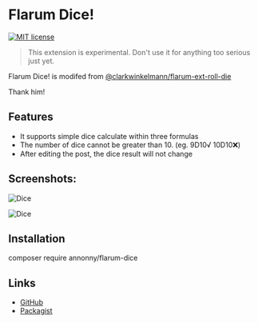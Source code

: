 # Flarum Dice!

[![MIT license](https://img.shields.io/badge/license-MIT-blue.svg)](https://github.com/clarkwinkelmann/flarum-ext-roll-die/blob/master/LICENSE.md) 

> This extension is experimental. Don't use it for anything too serious just yet. 

Flarum Dice! is modifed from [@clarkwinkelmann/flarum-ext-roll-die](https://github.com/clarkwinkelmann/flarum-ext-roll-die)

Thank him!

## Features

- It supports simple dice calculate within three formulas
- The number of dice cannot be greater than 10.
(eg.
9D10√
10D10❌)
- After editing the post, the dice result will not change

## Screenshots:

![Dice](https://tva1.sinaimg.cn/large/005wpxq8ly1h63pe5jyr8j30s80nmdh3.jpg)

![Dice](https://tva1.sinaimg.cn/large/005wpxq8ly1h63peid4vsg30lc0bm1ky.gif)

## Installation

composer require annonny/flarum-dice


## Links

- [GitHub](https://github.com/mizhiyugan529/flarum-dice)
- [Packagist](https://packagist.org/packages/annonny/flarum-dice)
